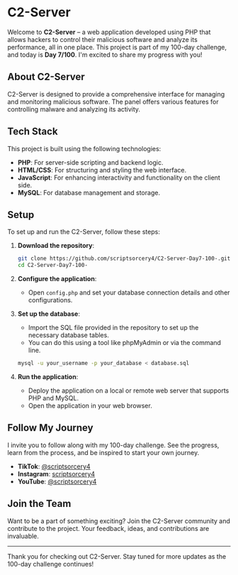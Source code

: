# C2-Server

Welcome to **C2-Server** – a web application developed using PHP that allows hackers to control their malicious software and analyze its performance, all in one place. This project is part of my 100-day challenge, and today is **Day 7/100**. I'm excited to share my progress with you!

## About C2-Server

C2-Server is designed to provide a comprehensive interface for managing and monitoring malicious software. The panel offers various features for controlling malware and analyzing its activity.

## Tech Stack

This project is built using the following technologies:

- **PHP**: For server-side scripting and backend logic.
- **HTML/CSS**: For structuring and styling the web interface.
- **JavaScript**: For enhancing interactivity and functionality on the client side.
- **MySQL**: For database management and storage.

## Setup

To set up and run the C2-Server, follow these steps:

1. **Download the repository**:

    ```bash
    git clone https://github.com/scriptsorcery4/C2-Server-Day7-100-.git
    cd C2-Server-Day7-100-
    ```

2. **Configure the application**:

    - Open `config.php` and set your database connection details and other configurations.

3. **Set up the database**:

    - Import the SQL file provided in the repository to set up the necessary database tables.
    - You can do this using a tool like phpMyAdmin or via the command line.

    ```bash
    mysql -u your_username -p your_database < database.sql
    ```

4. **Run the application**:

    - Deploy the application on a local or remote web server that supports PHP and MySQL.
    - Open the application in your web browser.

## Follow My Journey

I invite you to follow along with my 100-day challenge. See the progress, learn from the process, and be inspired to start your own journey.

- **TikTok**: [@scriptsorcery4](https://www.tiktok.com/@scriptsorcery4)
- **Instagram**: [scriptsorcery4](https://www.instagram.com/scriptsorcery4/)
- **YouTube**: [@scriptsorcery4](https://www.youtube.com/@scriptsorcery4)

## Join the Team

Want to be a part of something exciting? Join the C2-Server community and contribute to the project. Your feedback, ideas, and contributions are invaluable.

---

Thank you for checking out C2-Server. Stay tuned for more updates as the 100-day challenge continues!
